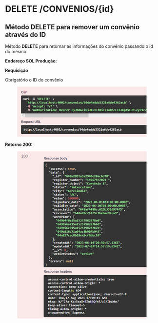 # DELETE /CONVENIOS/{id}

## Método DELETE para remover um convênio através do ID

Método **DELETE** para retornar as informações do convênio passando o id do mesmo.

**Endereço SOL Produção:**&#x20;

**Requisição**

Obrigatório o ID do convênio

<figure><img src="../../.gitbook/assets/Screenshot_7 (1) (1) (1).png" alt=""><figcaption></figcaption></figure>

**Retorno 200:**

<figure><img src="../../.gitbook/assets/Screenshot_8 (1) (1) (1).png" alt=""><figcaption></figcaption></figure>
